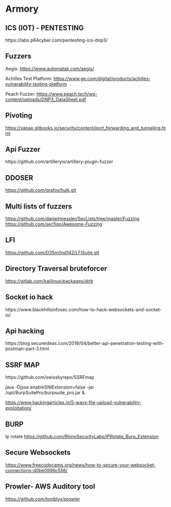 <h1>Armory</h1>
<h2>ICS (IOT) - PENTESTING </h2> 
https://labs.p64cyber.com/pentesting-ics-dnp3/ 
<h2>Fuzzers</h2>

Aegis: https://www.automatak.com/aegis/

Achilles Test Platform: https://www.ge.com/digital/products/achilles-vulnerability-testing-platform

Peach Fuzzer: https://www.peach.tech/wp-content/uploads/DNP3_DataSheet.pdf

<h2>Pivoting</h2>

https://xapax.gitbooks.io/security/content/port_forwarding_and_tunneling.html

<h2>Api Fuzzer</h2>
https://github.com/artilleryio/artillery-plugin-fuzzer

<h2>DDOSER</h2>

https://github.com/grafov/hulk.git

<h2>Multi lists of fuzzers </h2>

https://github.com/danielmiessler/SecLists/tree/master/Fuzzing
https://github.com/secfigo/Awesome-Fuzzing


<h2>LFI </h2>

https://github.com/D35m0nd142/LFISuite.git

<h2>Directory Traversal bruteforcer</h2>

https://gitlab.com/kalilinux/packages/dirb

<h2>Socket io hack </h2>
https://www.blackhillsinfosec.com/how-to-hack-websockets-and-socket-io/

<h2>Api hacking </h2>
https://blog.secureideas.com/2019/04/better-api-penetration-testing-with-postman-part-3.html


<h2>SSRF MAP</h2>
https://github.com/swisskyrepo/SSRFmap

 java -Djsse.enableSNIExtension=false -jar /opt/BurpSuitePro/burpsuite_pro.jar &

https://www.hackingarticles.in/5-ways-file-upload-vulnerability-exploitation/


<h2>BURP </h2> 

Ip rotate 
https://github.com/RhinoSecurityLabs/IPRotate_Burp_Extension

<h2>Secure Websockets </h2>

https://www.freecodecamp.org/news/how-to-secure-your-websocket-connections-d0be0996c556/

<h2>Prowler- AWS Auditory tool</h2>

https://github.com/toniblyx/prowler

